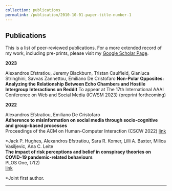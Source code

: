 ```yaml
---
collection: publications
permalink: /publication/2010-10-01-paper-title-number-1
---
```


Publications
---

This is a list of peer-reviewed publications.
For a more extended record of my work, including pre-prints, please visit my [Google Scholar Page](https://scholar.google.com/citations?user=hlaOWkgAAAAJ&hl=en). 

**2023**

Alexandros Efstratiou, Jeremy Blackburn, Tristan Caulfield, Gianluca Stringhini, Savvas Zannettou, Emiliano De Cristofaro
**Non-Polar Opposites: Analyzing the Relationship Between Echo Chambers and Hostile Intergroup Interactions on Reddit**
To appear at The 17th International AAAI Conference on Web and Social Media (ICWSM 2023)
(preprint forthcoming)

**2022** 

Alexandros Efstratiou, Emiliano De Cristofaro  
**Adherence to misinformation on social media through socio-cognitive and group-based processes**  
Proceedings of the ACM on Human-Computer Interaction (CSCW 2022)
[link](https://dl.acm.org/doi/abs/10.1145/3555589)

\*Jack P. Hughes, Alexandros Efstratiou, Sara R. Komer, Lilli A. Baxter, Milica Vasiljevic, Ana C. Leite  
**The impact of risk perceptions and belief in conspiracy theories on COVID-19 pandemic-related behaviours**  
PLOS One, *17*(2)  
[link](https://journals.plos.org/plosone/article?id=10.1371/journal.pone.0263716)

\*Joint first author.
<!-- 
Conference talks
---

**2021**

Alexandros Efstratiou, Andrew J. Marcinko
**The leader oversight bias in justice and hypocrisy evaluations of organisational diversity practices**
Academy of Management Annual Proceedings, *2021*(1) -->

---
